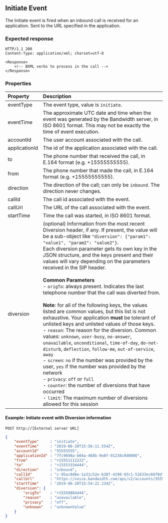 
## Initiate Event

The Initiate event is fired when an inbound call is received for an application. Sent to the URL specified in the application.

### Expected response

```http
HTTP/1.1 200
Content-Type: application/xml; charset=utf-8

<Response>
    <!-- BXML verbs to process in the call -->
</Response>
```

### Properties
| Property          | Description |
|:------------------|:------------|
| eventType         | The event type, value is `initiate`. |
| eventTime         | The approximate UTC date and time when the event was generated by the Bandwidth server, in ISO 8601 format. This may not be exactly the time of event execution. |
| accountId         | The user account associated with the call. |
| applicationId     | The id of the application associated with the call. |
| to                | The phone number that received the call, in E.164 format (e.g. +15555555555). |
| from              | The phone number that made the call, in E.164 format (e.g. +15555555555). |
| direction         | The direction of the call; can only be `inbound`. The direction never changes. |
| callId            | The call id associated with the event. |
| callUrl           | The URL of the call associated with the event. |
| startTime         | Time the call was started, in ISO 8601 format. |
| diversion         | (optional) Information from the most recent Diversion header, if any. If present, the value will be a sub-object like `"diversion": {"param1": "value1", "param2": "value2"}`.<br>Each diversion parameter gets its own key in the JSON structure, and the keys present and their values will vary depending on the parameters received in the SIP header.<br><br>**Common Parameters**<br>- `origTo`: always present. Indicates the last telephone number that the call was diverted from.<br><br>**Note**: for all of the following keys, the values listed are common values, but this list is not exhaustive. Your application **must** be tolerant of unlisted keys and unlisted values of those keys.<br>- `reason`: The reason for the diversion. Common values: `unknown`, `user-busy`, `no-answer`, `unavailable`, `unconditional`, `time-of-day`, `do-not-disturb`, `deflection`, `follow-me`, `out-of-service`, `away`<br>- `screen`: `no` if the number was provided by the user, `yes` if the number was provided by the network<br>- `privacy`: `off` or `full`<br>- `counter`: the number of diversions that have occurred<br>- `limit`: The maximum number of diversions allowed for this session |



#### Example: Initiate event with Diversion information

```
POST http://[External server URL]
```

```json
{
	"eventType"     : "initiate",
	"eventTime"     : "2019-06-20T15:56:11.554Z",
	"accountId"     : "55555555",
	"applicationId" : "7fc9698a-b04a-468b-9e8f-91238c0d0086",
	"from"          : "+15551112222",
	"to"            : "+15553334444",
	"direction"     : "inbound",
	"callId"        : "c-95ac8d6e-1a31c52e-b38f-4198-93c1-51633ec68f8d",
	"callUrl"       : "https://voice.bandwidth.com/api/v2/accounts/55555555/calls/c-95ac8d6e-1a31c52e-b38f-4198-93c1-51633ec68f8d",
	"startTime"     : "2019-06-20T15:54:22.234Z",
	"diversion": {
		"origTo"    : "+15558884444",
		"reason"    : "unavailable",
		"privacy"   : "off",
		"unknown"   : "unknownValue"
	}
}
```


